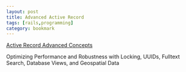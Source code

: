 ```yaml
---
layout: post
title: Advanced Active Record
tags: [rails,programming]
category: bookmark
---
```


[Active Record Advanced Concepts](https://blog.rubyhero.dev/advanced-active-record)

Optimizing Performance and Robustness with Locking, UUIDs, Fulltext Search, Database Views, and Geospatial Data
